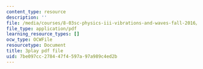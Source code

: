 ```yaml
---
content_type: resource
description: ''
file: /media/courses/8-03sc-physics-iii-vibrations-and-waves-fall-2016/7be097cc278447f4597a97a989c4ed2b_8kcvyoHsXrw.pdf
file_type: application/pdf
learning_resource_types: []
ocw_type: OCWFile
resourcetype: Document
title: 3play pdf file
uid: 7be097cc-2784-47f4-597a-97a989c4ed2b
---
```

